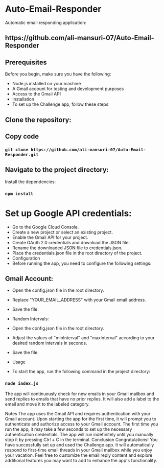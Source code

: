 # Auto-Email-Responder

Automatic email responding application:

<h2>https://github.com/ali-mansuri-07/Auto-Email-Responder</h2>

##  Prerequisites
<p>Before you begin, make sure you have the following:</p>

- Node.js installed on your machine
- A Gmail account for testing and development purposes
- Access to the Gmail API
- Installation
- To set up the Challenge app, follow these steps:

## Clone the repository:

## Copy code
### `git clone https://github.com/ali-mansuri-07/Auto-Email-Responder.git`

## Navigate to the project directory:
Install the dependencies:

### `npm install`
# Set up Google API credentials:

- Go to the Google Cloud Console.
- Create a new project or select an existing project.
- Enable the Gmail API for your project.
- Create OAuth 2.0 credentials and download the JSON file.
- Rename the downloaded JSON file to credentials.json.
- Place the credentials.json file in the root directory of the project.
- Configuration
- Before running the app, you need to configure the following settings:

## Gmail Account:

- Open the config.json file in the root directory.
- Replace "YOUR_EMAIL_ADDRESS" with your Gmail email address.
- Save the file.
- Random Intervals:

- Open the config.json file in the root directory.
- Adjust the values of "minInterval" and "maxInterval" according to your desired random intervals in seconds.
- Save the file.
- Usage
- To start the app, run the following command in the project directory:


### `node index.js`
The app will continuously check for new emails in your Gmail mailbox and send replies to emails that have no prior replies. It will also add a label to the email and move it to the labeled category.

Notes
The app uses the Gmail API and requires authentication with your Gmail account. Upon starting the app for the first time, it will prompt you to authenticate and authorize access to your Gmail account.
The first time you run the app, it may take a few seconds to set up the necessary authentication credentials.
The app will run indefinitely until you manually stop it by pressing Ctrl + C in the terminal.
Conclusion
Congratulations! You have successfully set up and used the Challenge app. It will automatically respond to first-time email threads in your Gmail mailbox while you enjoy your vacation. Feel free to customize the email reply content and explore additional features you may want to add to enhance the app's functionality.
